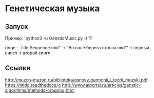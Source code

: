# Генетическая музыка

## Запуск

Пример:
'python3 -u GeneticMusic.py -l "F

ringe - Title Sequence.mid" -r "Во поле береза стояла.mid"'
-l первый сингл
-r второй сингл

## Ссылки

http://muzon-muzon.ru/biblioteka/osnovy_garmonii_i_teorii_muzyki.pdf
https://mido.readthedocs.io
http://www.aiportal.ru/articles/genetic-algorithms/methods-crossing.html